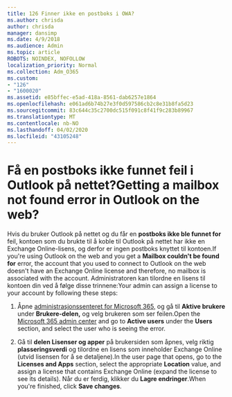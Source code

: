 ```yaml
---
title: 126 Finner ikke en postboks i OWA?
ms.author: chrisda
author: chrisda
manager: dansimp
ms.date: 4/9/2018
ms.audience: Admin
ms.topic: article
ROBOTS: NOINDEX, NOFOLLOW
localization_priority: Normal
ms.collection: Adm_O365
ms.custom:
- "126"
- "1600020"
ms.assetid: e85bffec-e5ad-418a-8561-dab6257e1864
ms.openlocfilehash: e061ad6b74b27e3f0d597586cb2c8e31b8fa5d23
ms.sourcegitcommit: 83c644c35c2700dc515f091c8f41f9c283b89967
ms.translationtype: MT
ms.contentlocale: nb-NO
ms.lasthandoff: 04/02/2020
ms.locfileid: "43105248"
---
```

# <a name="getting-a-mailbox-not-found-error-in-outlook-on-the-web"></a><span data-ttu-id="3f5b2-102">Få en postboks ikke funnet feil i Outlook på nettet?</span><span class="sxs-lookup"><span data-stu-id="3f5b2-102">Getting a mailbox not found error in Outlook on the web?</span></span>

<span data-ttu-id="3f5b2-103">Hvis du bruker Outlook på nettet og du får en **postboks ikke ble funnet for** feil, kontoen som du brukte til å koble til Outlook på nettet har ikke en Exchange Online-lisens, og derfor er ingen postboks knyttet til kontoen.</span><span class="sxs-lookup"><span data-stu-id="3f5b2-103">If you're using Outlook on the web and you get a **Mailbox couldn't be found for** error, the account that you used to connect to Outlook on the web doesn't have an Exchange Online license and therefore, no mailbox is associated with the account.</span></span> <span data-ttu-id="3f5b2-104">Administratoren kan tilordne en lisens til kontoen din ved å følge disse trinnene:</span><span class="sxs-lookup"><span data-stu-id="3f5b2-104">Your admin can assign a license to your account by following these steps:</span></span>

1. <span data-ttu-id="3f5b2-105">Åpne [administrasjonssenteret for Microsoft 365,](https://portal.office.com/adminportal/home#/homepage) og gå til **Aktive brukere** under **Brukere-delen,** og velg brukeren som ser feilen.</span><span class="sxs-lookup"><span data-stu-id="3f5b2-105">Open the [Microsoft 365 admin center](https://portal.office.com/adminportal/home#/homepage) and go to **Active users** under the **Users** section, and select the user who is seeing the error.</span></span>

2. <span data-ttu-id="3f5b2-106">Gå til **delen Lisenser og apper** på brukersiden som åpnes, velg riktig **plasseringsverdi** og tilordne en lisens som inneholder Exchange Online (utvid lisensen for å se detaljene).</span><span class="sxs-lookup"><span data-stu-id="3f5b2-106">In the user page that opens, go to the **Licenses and Apps** section, select the appropriate **Location** value, and assign a license that contains Exchange Online (expand the license to see its details).</span></span> <span data-ttu-id="3f5b2-107">Når du er ferdig, klikker du **Lagre endringer**.</span><span class="sxs-lookup"><span data-stu-id="3f5b2-107">When you're finished, click **Save changes**.</span></span>
